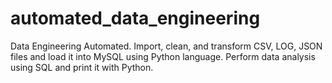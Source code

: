 # automated_data_engineering
Data Engineering Automated. 
Import, clean, and transform CSV, LOG, JSON files and load it into MySQL using Python language. Perform data analysis using SQL and print it with Python.
